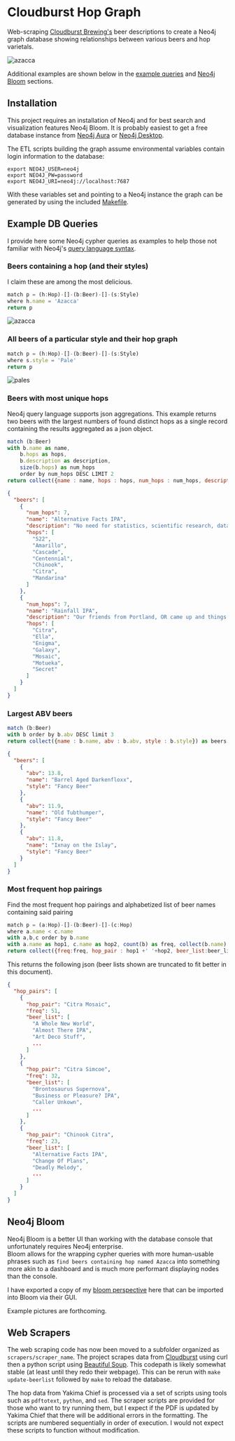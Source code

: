 # Cloudburst Hop Graph

Web-scraping [Cloudburst Brewing's](https://cloudburstbrew.com/) beer descriptions to create a Neo4j graph database showing relationships between various beers and hop varietals.

![azacca](img/azacca.svg)

Additional examples are shown below in the [example queries](#example-db-queries) and [Neo4j Bloom](#neo4j-bloom) sections.

## Installation

This project requires an installation of Neo4j and for best search and visualization features Neo4j Bloom.  It is probably easiest to get a free database instance from [Neo4j Aura](https://console.neo4j.io) or [Neo4j Desktop](https://neo4j.com/download/neo4j-desktop/).


The ETL scripts building the graph assume environmental variables contain login information to the database:
```
export NEO4J_USER=neo4j
export NEO4J_PW=password
export NEO4J_URI=neo4j://localhost:7687
```

With these variables set and pointing to a Neo4j instance the graph can be generated by using the included [Makefile](../Makefile).

## Example DB Queries

I provide here some Neo4j cypher queries as examples to help those not familiar with Neo4j's [query language syntax](https://neo4j.com/developer/cypher/).

### Beers containing a hop (and their styles)

I claim these are among the most delicious.

```js
match p = (h:Hop)-[]-(b:Beer)-[]-(s:Style)
where h.name = 'Azacca'
return p
```

![azacca](img/azacca.svg)

### All beers of a particular style and their hop graph

```js
match p = (h:Hop)-[]-(b:Beer)-[]-(s:Style)
where s.style = 'Pale'
return p
```
![pales](img/pale_ales_hops.svg)

###  Beers with most unique hops

Neo4j query language supports json aggregations.  This example returns two beers with the largest numbers of found distinct hops as a single record containing the results aggregated as a json object.

```js
match (b:Beer)
with b.name as name,
    b.hops as hops, 
    b.description as description,
    size(b.hops) as num_hops
    order by num_hops DESC LIMIT 2
return collect({name : name, hops : hops, num_hops : num_hops, description : description }) as beers
```

```json
{
  "beers": [
    {
      "num_hops": 7,
      "name": "Alternative Facts IPA",
      "description": "No need for statistics, scientific research, data analysis, unbiased surveys/polls, experts in their field, or REALITY - your opinion is good enough for us! About this beer? We used 1.5 million pounds of Chinook, 522, Citra, Cascade, Amarillo, Mandarina, and Centennial hops - all of the best hops. The very best. Nobody builds better IPAs than us, it’s gonna be great, it’s gonna be YUGE…Fuuuuuuuck.",
      "hops": [
        "522",
        "Amarillo",
        "Cascade",
        "Centennial",
        "Chinook",
        "Citra",
        "Mandarina"
      ]
    },
    {
      "num_hops": 7,
      "name": "Rainfall IPA",
      "description": "Our friends from Portland, OR came up and things. Got. Juicy! We started with a base of PIlsner Malt, White Wheat, and Oats, added a whirlpool addition of Mosaic, Citra & Galaxy, and followed it up with  a massive dry-hop of Galaxy, Enigma, Vic Secret, Motueka, & Ella. The end result is a soft, balanced tropical downpour of haze!",
      "hops": [
        "Citra",
        "Ella",
        "Enigma",
        "Galaxy",
        "Mosaic",
        "Motueka",
        "Secret"
      ]
    }
  ]
}
```

###  Largest ABV beers

```js
match (b:Beer)
with b order by b.abv DESC limit 3
return collect({name : b.name, abv : b.abv, style : b.style}) as beers
```

```json
{
  "beers": [
    {
      "abv": 13.8,
      "name": "Barrel Aged Darkenfloxx",
      "style": "Fancy Beer"
    },
    {
      "abv": 11.9,
      "name": "Old Tubthumper",
      "style": "Fancy Beer"
    },
    {
      "abv": 11.8,
      "name": "Ixnay on the Islay",
      "style": "Fancy Beer"
    }
  ]
}
```

### Most frequent hop pairings

Find the most frequent hop pairings and alphabetized list of beer names containing said pairing

```js
match p = (a:Hop)-[]-(b:Beer)-[]-(c:Hop)
where a.name < c.name
with a,b,c order by b.name
with a.name as hop1, c.name as hop2, count(b) as freq, collect(b.name) as beer_list order by freq DESC limit 3
return collect({freq:freq, hop_pair : hop1 +' '+hop2, beer_list:beer_list}) as hop_pairs
```

This returns the following json (beer lists shown are truncated to fit better in this document).

```json
{
  "hop_pairs": [
    {
      "hop_pair": "Citra Mosaic",
      "freq": 51,
      "beer_list": [
        "A Whole New World",
        "Almost There IPA",
        "Art Deco Stuff",
        ...
      ]
    },
    {
      "hop_pair": "Citra Simcoe",
      "freq": 32,
      "beer_list": [
        "Brontosaurus Supernova",
        "Business or Pleasure? IPA",
        "Caller Unkown",
        ...
      ]
    },
    {
      "hop_pair": "Chinook Citra",
      "freq": 23,
      "beer_list": [
        "Alternative Facts IPA",
        "Change Of Plans",
        "Deadly Melody",
        ...
      ]
    }
  ]
}
```

## Neo4j Bloom

Neo4j Bloom is a better UI than working with the database console that unfortunately requires Neo4j enterprise.  
Bloom allows for the wrapping cypher queries with more human-usable phrases such as `find beers containing hop named Azacca` into something more akin to a dashboard and is much more performant displaying nodes than the console.

I have exported a copy of my [bloom perspective](../neo4j-bloom-perspective/cloudburst-beer-graph.json) here that can be imported into Bloom via their GUI.

Example pictures are forthcoming.

##  Web Scrapers

The web scraping code has now been moved to a subfolder organized as `scrapers/scraper_name`.  The project scrapes data from [Cloudburst](https://cloudburstbrew.com/) using curl then a python script using [Beautiful Soup](https://beautiful-soup-4.readthedocs.io/en/latest/).  This codepath is likely somewhat stable (at least until they redo their webpage).  This can be rerun with `make update-beerlist` followed by `make` to reload the database.

The hop data from Yakima Chief is processed via a set of scripts using tools such as `pdftotext`, `python`, and `sed`.  The scraper scripts are provided for those who want to try running them, but I expect if the PDF is updated by Yakima Chief that there will be additional errors in the formatting. The scripts are numbered sequentially in order of execution.  I would not expect these scripts to function without modification.

